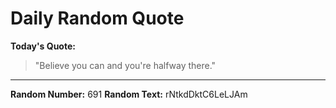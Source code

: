 # Daily Random Quote

**Today's Quote:**
> "Believe you can and you're halfway there."

---

**Random Number:** 691
**Random Text:** rNtkdDktC6LeLJAm
